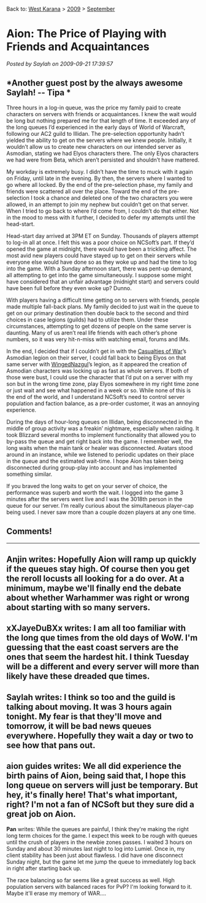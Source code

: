 Back to: [West Karana](/posts/westkarana.md) > [2009](/posts/2009/westkarana.md) > [September](./westkarana.md)
# Aion: The Price of Playing with Friends and Acquaintances

*Posted by Saylah on 2009-09-21 17:39:57*

*Another guest post by the always awesome Saylah! -- Tipa
*
---

Three hours in a log-in queue, was the price my family paid to create characters on servers with friends or acquaintances. I knew the wait would be long but nothing prepared me for that length of time. It exceeded any of the long queues I’d experienced in the early days of World of Warcraft, following our AC2 guild to Illidan. The pre-selection opportunity hadn’t yielded the ability to get on the servers where we knew people. Initially, it wouldn’t allow us to create new characters on our intended server as Asmodian, stating we had Elyos characters there. The only Elyos characters we had were from Beta, which aren’t persisted and shouldn’t have mattered. 

My workday is extremely busy. I didn’t have the time to muck with it again on Friday, until late in the evening. By then, the servers where I wanted to go where all locked. By the end of the pre-selection phase, my family and friends were scattered all over the place. Toward the end of the pre-selection I took a chance and deleted one of the two characters you were allowed, in an attempt to join my nephew but couldn’t get on that server. When I tried to go back to where I’d come from, I couldn’t do that either. Not in the mood to mess with it further, I decided to defer my attempts until the head-start.

Head-start day arrived at 3PM ET on Sunday. Thousands of players attempt to log-in all at once. I felt this was a poor choice on NCSoft’s part. If they’d opened the game at midnight, there would have been a trickling affect. The most avid new players could have stayed up to get on their servers while everyone else would have done so as they woke up and had the time to log into the game. With a Sunday afternoon start, there was pent-up demand, all attempting to get into the game simultaneously. I suppose some might have considered that an unfair advantage (midnight start) and servers could have been full before they even woke up? Dunno.

With players having a difficult time getting on to servers with friends, people made multiple fall-back plans. My family decided to just wait in the queue to get on our primary destination then double back to the second and third choices in case legions (guilds) had to utilize them. Under these circumstances, attempting to get dozens of people on the same server is daunting. Many of us aren’t real life friends with each other’s phone numbers, so it was very hit-n-miss with watching email, forums and IMs.

In the end, I decided that if I couldn’t get in with the [Casualties of War](http://www.casualtiesguild.com/)’s Asmodian legion on their server, I could fall back to being Elyos on that same server with [WingedNazgul](http://wingednazgul.blogspot.com/)’s legion, as it appeared the creation of Asmodian characters was locking up as fast as whole servers. If both of those were bust, I could use the character that I’d put on a server with my son but in the wrong time zone, play Elyos somewhere in my right time zone or just wait and see what happened in a week or so. While none of this is the end of the world, and I understand NCSoft’s need to control server population and faction balance, as a pre-order customer, it was an annoying experience. 

During the days of hour-long queues on Illidan, being disconnected in the middle of group activity was a freakin’ nightmare, especially when raiding. It took Blizzard several months to implement functionality that allowed you to by-pass the queue and get right back into the game. I remember well, the long waits when the main tank or healer was disconnected. Avatars stood around in an instance, while we listened to periodic updates on their place in the queue and the estimated wait-time. I hope Aion has taken being disconnected during group-play into account and has implemented something similar. 

If you braved the long waits to get on your server of choice, the performance was superb and worth the wait. I logged into the game 3 minutes after the servers went live and I was the 3018th person in the queue for our server. I’m really curious about the simultaneous player-cap being used. I never saw more than a couple dozen players at any one time. 

## Comments!
---
**Anjin** writes: Hopefully Aion will ramp up quickly if the queues stay high. Of course then you get the reroll locusts all looking for a do over. At a minimum, maybe we'll finally end the debate about whether Warhammer was right or wrong about starting with so many servers.
---
**xXJayeDuBXx** writes: I am all too familiar with the long que times from the old days of WoW. I'm guessing that the east coast servers are the ones that seem the hardest hit. I think Tuesday will be a different and every server will more than likely have these dreaded que times.
---
**Saylah** writes: I think so too and the guild is talking about moving. It was 3 hours again tonight. My fear is that they'll move and tomorrow, it will be bad news queues everywhere. Hopefully they wait a day or two to see how that pans out.
---
**aion guides** writes: We all did experience the birth pains of Aion, being said that, I hope this long queue on servers will just be temporary. But hey, it's finally here! That's what important, right? I'm not a fan of NCSoft but they sure did a great job on Aion.
---
**Pan** writes: While the queues are painful, I think they're making the right long term choices for the game. I expect this week to be rough with queues until the crush of players in the newbie zones passes. I waited 3 hours on Sunday and about 30 minutes last night to log into Lumiel. Once in, my client stability has been just about flawless. I did have one disconnect Sunday night, but the game let me jump the queue to immediately log back in right after starting back up.

The race balancing so far seems like a great success as well. High population servers with balanced races for PvP? I'm looking forward to it. Maybe it'll erase my memory of WAR....
